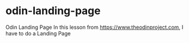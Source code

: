 # odin-landing-page
Odin Landing Page
In this lesson from https://www.theodinproject.com, I have to do a Landing Page